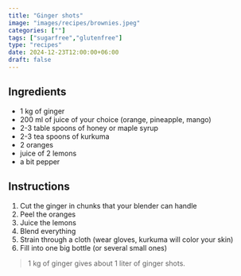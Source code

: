 ```yaml
---
title: "Ginger shots"
image: "images/recipes/brownies.jpeg"
categories: [""]
tags: ["sugarfree","glutenfree"]
type: "recipes"
date: 2024-12-23T12:00:00+06:00
draft: false
---
```


## Ingredients

- 1 kg of ginger
- 200 ml of juice of your choice (orange, pineapple, mango)
- 2-3 table spoons of honey or maple syrup
- 2-3 tea spoons of kurkuma
- 2 oranges
- juice of 2 lemons
- a bit pepper

## Instructions

1. Cut the ginger in chunks that your blender can handle
2. Peel the oranges
3. Juice the lemons
4. Blend everything
5. Strain through a cloth (wear gloves, kurkuma will color your skin)
6. Fill into one big bottle (or several small ones)

> 1 kg of ginger gives about 1 liter of ginger shots.

